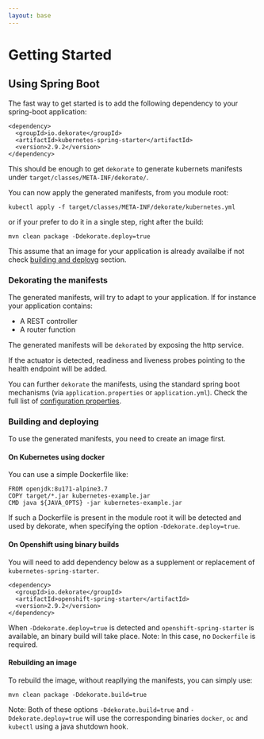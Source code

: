 ```yaml
---
layout: base
---
```

# Getting Started

## Using Spring Boot

The fast way to get started is to add the following dependency to your spring-boot application:

    <dependency>
      <groupId>io.dekorate</groupId>
      <artifactId>kubernetes-spring-starter</artifactId>
      <version>2.9.2</version>
    </dependency>
    
This should be enough to get `dekorate` to generate kubernets manifests under `target/classes/META-INF/dekorate/`.

You can now apply the generated manifests, from you module root:

    kubectl apply -f target/classes/META-INF/dekorate/kubernetes.yml
    
or if your prefer to do it in a single step, right after the build:

    mvn clean package -Ddekorate.deploy=true
    
This assume that an image for your application is already availalbe if not check [building and deployg](#building-and-deployng) section.

### Dekorating the manifests

The generated manifests, will try to adapt to your application. If for instance your application contains:

- A REST controller
- A router function

The generated manifests will be `dekorated` by exposing the http service.

If the actuator is detected, readiness and liveness probes pointing to the health endpoint will be added.

You can further `dekorate` the manifests, using the standard spring boot mechanisms (via `application.properties` or `application.yml`).
Check the full list of [configuration properties](dekorate/config.md).
    
### Building and deploying

To use the generated manifests, you need to create an image first.

#### On Kubernetes using docker

You can use a simple Dockerfile like:

    FROM openjdk:8u171-alpine3.7
    COPY target/*.jar kubernetes-example.jar
    CMD java ${JAVA_OPTS} -jar kubernetes-example.jar
    
If such a Dockerfile is present in the module root it will be detected and used by dekorate, when specifying the option `-Ddekorate.deploy=true`.

#### On Openshift using binary builds

You will need to add dependency below as a supplement or replacement of `kubernetes-spring-starter`.

    <dependency>
      <groupId>io.dekorate</groupId>
      <artifactId>openshift-spring-starter</artifactId>
      <version>2.9.2</version>
    </dependency>
 
When `-Ddekorate.deploy=true` is detected and `openshift-spring-starter` is available, an binary build will take place.
Note: In this case, no `Dockerfile` is required.

#### Rebuilding an image

To rebuild the image, without reapllying the manifests, you can simply use:

    mvn clean package -Ddekorate.build=true

Note: Both of these options `-Ddekorate.build=true` and `-Ddekorate.deploy=true` will use the corresponding binaries `docker`, `oc` and `kubectl` using a java shutdown hook.

